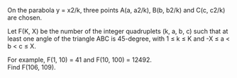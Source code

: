   <p>  On the parabola y = x2/k, three points A(a, a2/k), B(b, b2/k) and C(c, c2/k) are chosen.  </p>  <p>  Let F(K, X) be the number of the integer quadruplets (k, a, b, c) such that at least one angle of the triangle ABC is 45-degree, with 1 &le; k &le; K and -X &le; a &lt; b &lt; c &le; X.  </p>  <p>  For example, F(1, 10) = 41 and F(10, 100) = 12492.<br />  Find F(106, 109).  </p>  